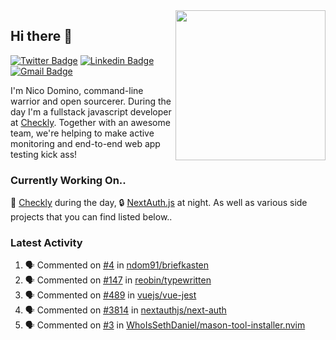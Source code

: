 <img align="right" src="https://user-images.githubusercontent.com/7415984/172472491-91b16eac-fa22-4ecf-92df-d687139fd1f9.gif" width="240" />

## Hi there 👋

[![Twitter Badge](https://img.shields.io/badge/-@ndom91-1ca0f1?style=flat-square&labelColor=1ca0f1&logo=twitter&logoColor=white&link=https://twitter.com/ndom91)](https://twitter.com/ndom91) [![Linkedin Badge](https://img.shields.io/badge/-ndom91-blue?style=flat-square&logo=Linkedin&logoColor=white&link=https://www.linkedin.com/in/ndom91/)](https://www.linkedin.com/in/ndom91/) [![Gmail Badge](https://img.shields.io/badge/-yo@ndo.dev-c14438?style=flat-square&logo=mail.ru&logoColor=white&link=mailto:yo@ndo.dev)](mailto:yo@ndo.dev)

I'm Nico Domino, command-line warrior and open sourcerer. During the day I'm a fullstack javascript developer at [Checkly](https://checklyhq.com). Together with an awesome team, we're helping to make active monitoring and end-to-end web app testing kick ass!

### Currently Working On..

🦝 [Checkly](https://checklyhq.com) during the day, 🔒 [NextAuth.js](https://github.com/nextauthjs/next-auth) at night. As well as various side projects that you can find listed below..

<!--START_SECTION_PROFILE_VIEWS:readme-info-->
<!--END_SECTION_PROFILE_VIEWS:readme-info-->

<!--START_SECTION_DAILY_COMMIT:readme-info-->
<!--END_SECTION_DAILY_COMMIT:readme-info-->

<!--START_SECTION_WEEKLY_COMMIT:readme-info-->
<!--END_SECTION_WEEKLY_COMMIT:readme-info-->

### Latest Activity

<!--START_SECTION:activity-->
1. 🗣 Commented on [#4](https://github.com/ndom91/briefkasten/issues/4) in [ndom91/briefkasten](https://github.com/ndom91/briefkasten)
2. 🗣 Commented on [#147](https://github.com/reobin/typewritten/issues/147) in [reobin/typewritten](https://github.com/reobin/typewritten)
3. 🗣 Commented on [#489](https://github.com/vuejs/vue-jest/issues/489) in [vuejs/vue-jest](https://github.com/vuejs/vue-jest)
4. 🗣 Commented on [#3814](https://github.com/nextauthjs/next-auth/issues/3814) in [nextauthjs/next-auth](https://github.com/nextauthjs/next-auth)
5. 🗣 Commented on [#3](https://github.com/WhoIsSethDaniel/mason-tool-installer.nvim/issues/3) in [WhoIsSethDaniel/mason-tool-installer.nvim](https://github.com/WhoIsSethDaniel/mason-tool-installer.nvim)
<!--END_SECTION:activity-->
